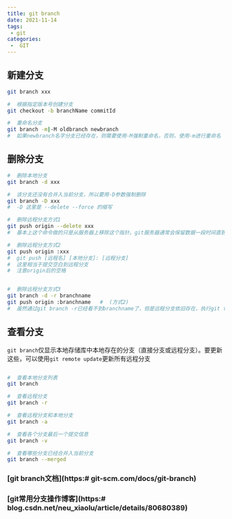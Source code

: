 ```yaml
---
title: git branch
date: 2021-11-14
tags:
 - git
categories:
 -  GIT
---
```


## 新建分支
``` sh
git branch xxx

#  根据指定版本号创建分支
git checkout -b branchName commitId

#  重命名分支
git branch -m|-M oldbranch newbranch
#  如果newbranch名字分支已经存在，则需要使用-M强制重命名，否则，使用-m进行重命名
```
## 删除分支
``` sh
#  删除本地分支
git branch -d xxx           

#  该分支还没有合并入当前分支，所以要用-D参数强制删除
git branch -D xxx
#  -D 这里是 --delete --force 的缩写

#  删除远程分支方式1
git push origin --delete xxx            
#  基本上这个命令做的只是从服务器上移除这个指针。git服务器通常会保留数据一段时间直到垃圾回收运行，所以如果不小心删除掉了，通常是很容易恢复的。

#  删除远程分支方式2
git push origin :xxx            
#  git push [远程名] [本地分支]: [远程分支]
#  这里相当于提交空白到远程分支
#  注意origin后的空格


#  删除远程分支方式3
git branch -d -r branchname
git push origin :branchname   #  (方式2)
#  虽然通过git branch -r已经看不到branchname了，但是远程分支依旧存在，执行git fetch或git pull命令后再执行git branch -r 仍能看到被删除的分支。需要执行push命令后才能真正删除远程分支。

```
## 查看分支
```git branch```仅显示本地存储库中本地存在的分支（直接分支或远程分支）。要更新这些，可以使用```git remote update```更新所有远程分支
``` sh

#  查看本地分支列表
git branch

#  查看远程分支
git branch -r

#  查看远程分支和本地分支
git branch -a

#  查看各个分支最后一个提交信息
git branch -v 

#  查看哪些分支已经合并入当前分支
git branch --merged
```

### [git branch文档](https:# git-scm.com/docs/git-branch)
### [git常用分支操作博客](https:# blog.csdn.net/neu_xiaolu/article/details/80680389)